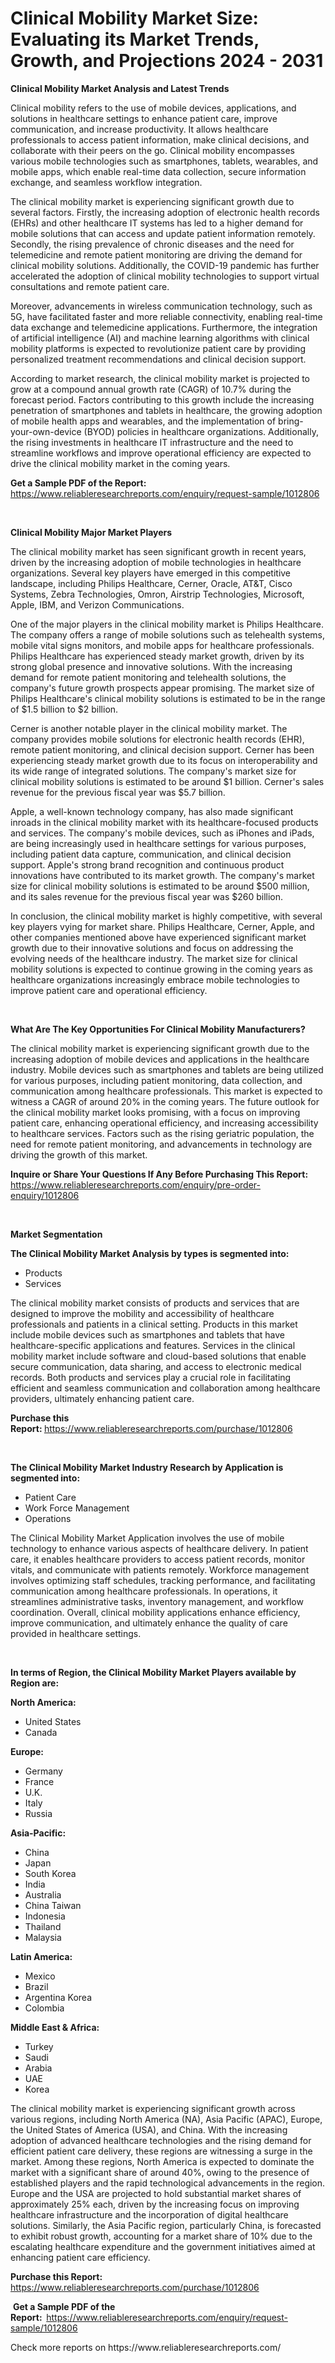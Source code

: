 <p><h1>Clinical Mobility Market Size: Evaluating its Market Trends, Growth, and Projections 2024 - 2031</h1></p><p><strong>Clinical Mobility Market Analysis and Latest Trends</strong></p>
<p><p>Clinical mobility refers to the use of mobile devices, applications, and solutions in healthcare settings to enhance patient care, improve communication, and increase productivity. It allows healthcare professionals to access patient information, make clinical decisions, and collaborate with their peers on the go. Clinical mobility encompasses various mobile technologies such as smartphones, tablets, wearables, and mobile apps, which enable real-time data collection, secure information exchange, and seamless workflow integration.</p><p>The clinical mobility market is experiencing significant growth due to several factors. Firstly, the increasing adoption of electronic health records (EHRs) and other healthcare IT systems has led to a higher demand for mobile solutions that can access and update patient information remotely. Secondly, the rising prevalence of chronic diseases and the need for telemedicine and remote patient monitoring are driving the demand for clinical mobility solutions. Additionally, the COVID-19 pandemic has further accelerated the adoption of clinical mobility technologies to support virtual consultations and remote patient care.</p><p>Moreover, advancements in wireless communication technology, such as 5G, have facilitated faster and more reliable connectivity, enabling real-time data exchange and telemedicine applications. Furthermore, the integration of artificial intelligence (AI) and machine learning algorithms with clinical mobility platforms is expected to revolutionize patient care by providing personalized treatment recommendations and clinical decision support.</p><p>According to market research, the clinical mobility market is projected to grow at a compound annual growth rate (CAGR) of 10.7% during the forecast period. Factors contributing to this growth include the increasing penetration of smartphones and tablets in healthcare, the growing adoption of mobile health apps and wearables, and the implementation of bring-your-own-device (BYOD) policies in healthcare organizations. Additionally, the rising investments in healthcare IT infrastructure and the need to streamline workflows and improve operational efficiency are expected to drive the clinical mobility market in the coming years.</p></p>
<p><strong>Get a Sample PDF of the Report:&nbsp;</strong> <a href="https://www.reliableresearchreports.com/enquiry/request-sample/1012806">https://www.reliableresearchreports.com/enquiry/request-sample/1012806</a></p>
<p>&nbsp;</p>
<p><strong>Clinical Mobility Major Market Players</strong></p>
<p><p>The clinical mobility market has seen significant growth in recent years, driven by the increasing adoption of mobile technologies in healthcare organizations. Several key players have emerged in this competitive landscape, including Philips Healthcare, Cerner, Oracle, AT&T, Cisco Systems, Zebra Technologies, Omron, Airstrip Technologies, Microsoft, Apple, IBM, and Verizon Communications.</p><p>One of the major players in the clinical mobility market is Philips Healthcare. The company offers a range of mobile solutions such as telehealth systems, mobile vital signs monitors, and mobile apps for healthcare professionals. Philips Healthcare has experienced steady market growth, driven by its strong global presence and innovative solutions. With the increasing demand for remote patient monitoring and telehealth solutions, the company's future growth prospects appear promising. The market size of Philips Healthcare's clinical mobility solutions is estimated to be in the range of $1.5 billion to $2 billion.</p><p>Cerner is another notable player in the clinical mobility market. The company provides mobile solutions for electronic health records (EHR), remote patient monitoring, and clinical decision support. Cerner has been experiencing steady market growth due to its focus on interoperability and its wide range of integrated solutions. The company's market size for clinical mobility solutions is estimated to be around $1 billion. Cerner's sales revenue for the previous fiscal year was $5.7 billion.</p><p>Apple, a well-known technology company, has also made significant inroads in the clinical mobility market with its healthcare-focused products and services. The company's mobile devices, such as iPhones and iPads, are being increasingly used in healthcare settings for various purposes, including patient data capture, communication, and clinical decision support. Apple's strong brand recognition and continuous product innovations have contributed to its market growth. The company's market size for clinical mobility solutions is estimated to be around $500 million, and its sales revenue for the previous fiscal year was $260 billion.</p><p>In conclusion, the clinical mobility market is highly competitive, with several key players vying for market share. Philips Healthcare, Cerner, Apple, and other companies mentioned above have experienced significant market growth due to their innovative solutions and focus on addressing the evolving needs of the healthcare industry. The market size for clinical mobility solutions is expected to continue growing in the coming years as healthcare organizations increasingly embrace mobile technologies to improve patient care and operational efficiency.</p></p>
<p>&nbsp;</p>
<p><strong>What Are The Key Opportunities For Clinical Mobility Manufacturers?</strong></p>
<p><p>The clinical mobility market is experiencing significant growth due to the increasing adoption of mobile devices and applications in the healthcare industry. Mobile devices such as smartphones and tablets are being utilized for various purposes, including patient monitoring, data collection, and communication among healthcare professionals. This market is expected to witness a CAGR of around 20% in the coming years. The future outlook for the clinical mobility market looks promising, with a focus on improving patient care, enhancing operational efficiency, and increasing accessibility to healthcare services. Factors such as the rising geriatric population, the need for remote patient monitoring, and advancements in technology are driving the growth of this market.</p></p>
<p><strong>Inquire or Share Your Questions If Any Before Purchasing This Report:</strong> <a href="https://www.reliableresearchreports.com/enquiry/pre-order-enquiry/1012806">https://www.reliableresearchreports.com/enquiry/pre-order-enquiry/1012806</a></p>
<p>&nbsp;</p>
<p><strong>Market Segmentation</strong></p>
<p><strong>The Clinical Mobility Market Analysis by types is segmented into:</strong></p>
<p><ul><li>Products</li><li>Services</li></ul></p>
<p><p>The clinical mobility market consists of products and services that are designed to improve the mobility and accessibility of healthcare professionals and patients in a clinical setting. Products in this market include mobile devices such as smartphones and tablets that have healthcare-specific applications and features. Services in the clinical mobility market include software and cloud-based solutions that enable secure communication, data sharing, and access to electronic medical records. Both products and services play a crucial role in facilitating efficient and seamless communication and collaboration among healthcare providers, ultimately enhancing patient care.</p></p>
<p><strong>Purchase this Report:&nbsp;</strong><a href="https://www.reliableresearchreports.com/purchase/1012806">https://www.reliableresearchreports.com/purchase/1012806</a></p>
<p>&nbsp;</p>
<p><strong>The Clinical Mobility Market Industry Research by Application is segmented into:</strong></p>
<p><ul><li>Patient Care</li><li>Work Force Management</li><li>Operations</li></ul></p>
<p><p>The Clinical Mobility Market Application involves the use of mobile technology to enhance various aspects of healthcare delivery. In patient care, it enables healthcare providers to access patient records, monitor vitals, and communicate with patients remotely. Workforce management involves optimizing staff schedules, tracking performance, and facilitating communication among healthcare professionals. In operations, it streamlines administrative tasks, inventory management, and workflow coordination. Overall, clinical mobility applications enhance efficiency, improve communication, and ultimately enhance the quality of care provided in healthcare settings.</p></p>
<p>&nbsp;</p>
<p><strong>In terms of Region, the Clinical Mobility Market Players available by Region are:</strong></p>
<p>
    <p> <strong> North America: </strong>
        <ul>
            <li>United States</li>
            <li>Canada</li>
        </ul>
        </p> 
    <p> <strong> Europe: </strong>
        <ul>
            <li>Germany</li>
            <li>France</li>
            <li>U.K.</li>
            <li>Italy</li>
            <li>Russia</li>
        </ul>
        </p> 
    <p> <strong> Asia-Pacific: </strong>
        <ul>
            <li>China</li>
            <li>Japan</li>
            <li>South Korea</li>
            <li>India</li>
            <li>Australia</li>
            <li>China Taiwan</li>
            <li>Indonesia</li>
            <li>Thailand</li>
            <li>Malaysia</li>
        </ul>
        </p> 
    <p> <strong> Latin America: </strong>
        <ul>
            <li>Mexico</li>
            <li>Brazil</li>
            <li>Argentina Korea</li>
            <li>Colombia</li>
        </ul>
        </p> 
    <p> <strong> Middle East & Africa: </strong>
        <ul>
            <li>Turkey</li>
            <li>Saudi</li>
            <li>Arabia</li>
            <li>UAE</li>
            <li>Korea</li>
        </ul>
    </p>
    </p>
<p><p>The clinical mobility market is experiencing significant growth across various regions, including North America (NA), Asia Pacific (APAC), Europe, the United States of America (USA), and China. With the increasing adoption of advanced healthcare technologies and the rising demand for efficient patient care delivery, these regions are witnessing a surge in the market. Among these regions, North America is expected to dominate the market with a significant share of around 40%, owing to the presence of established players and the rapid technological advancements in the region. Europe and the USA are projected to hold substantial market shares of approximately 25% each, driven by the increasing focus on improving healthcare infrastructure and the incorporation of digital healthcare solutions. Similarly, the Asia Pacific region, particularly China, is forecasted to exhibit robust growth, accounting for a market share of 10% due to the escalating healthcare expenditure and the government initiatives aimed at enhancing patient care efficiency.</p></p>
<p><strong>Purchase this Report: </strong><a href="https://www.reliableresearchreports.com/purchase/1012806">https://www.reliableresearchreports.com/purchase/1012806</a></p>
<p>&nbsp;<strong>Get a Sample PDF of the Report:&nbsp;&nbsp;</strong><a href="https://www.reliableresearchreports.com/enquiry/request-sample/1012806">https://www.reliableresearchreports.com/enquiry/request-sample/1012806</a></p>
<p><strong></strong></p>
<p>Check more reports on https://www.reliableresearchreports.com/</p>
